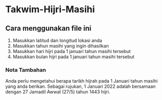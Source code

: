 # Takwim-Hijri-Masihi

## Cara menggunakan file ini
1. Masukkan latitud dan longitud lokasi anda
2. Masukkan tahun masihi yang ingin dihasilkan
3. Masukkan hari hijri pada 1 januari tahun masihi tersebut
4. Masukkan bulan hijri pada 1 januari tahun masihi tersebut

### Nota Tambahan
Anda perlu mengetahui berapa tarikh hijrah pada 1 Januari tahun masihi yang anda berikan. Sebagai rujukan, 1 Januari 2022 adalah bersamaan dengan 27 Jamadil Awwal (27/5) tahun 1443 hijri. 
